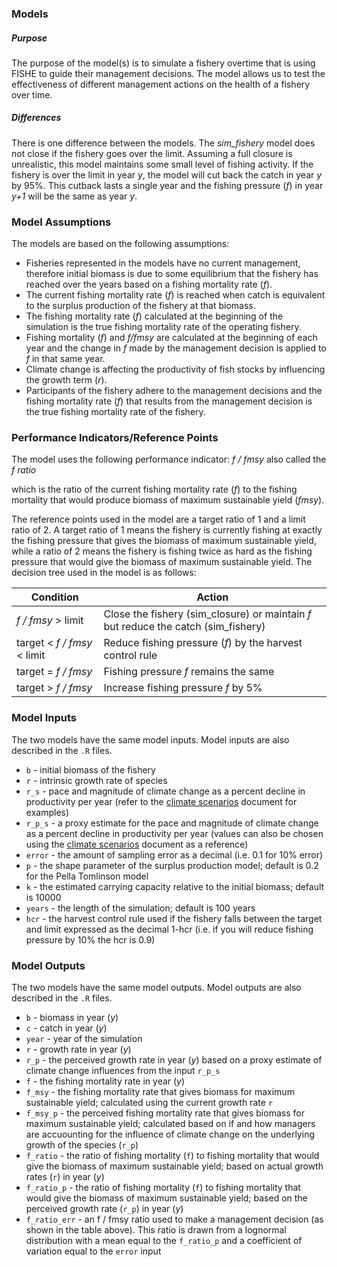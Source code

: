 ### Models

##### Purpose

The purpose of the model(s) is to simulate a fishery overtime that is using FISHE to guide their management decisions. The model allows us to test the effectiveness of different management actions on the health of a fishery over time. 

##### Differences

There is one difference between the models. The *sim_fishery* model does not close if the fishery goes over the limit. Assuming a full closure is unrealistic, this model maintains some small level of fishing activity. If the fishery is over the limit in year *y*, the model will cut back the catch in year *y* by 95%. This cutback lasts a single year and the fishing pressure (*f*) in year *y+1* will be the same as year *y*. 

### Model Assumptions

The models are based on the following assumptions:

- Fisheries represented in the models have no current management, therefore initial biomass is due to some equilibrium that the fishery has reached over the years based on a fishing mortality rate (*f*).
- The current fishing mortality rate (*f*) is reached when catch is equivalent to the surplus production of the fishery at that biomass. 
- The fishing mortality rate (*f*) calculated at the beginning of the simulation is the true fishing mortality rate of the operating fishery.
- Fishing mortality (*f*) and *f/fmsy* are calculated at the beginning of each year and the change in *f* made by the management decision is applied to *f* in that same year.
- Climate change is affecting the productivity of fish stocks by influencing the growth term (*r*).
- Participants of the fishery adhere to the management decisions and the fishing mortality rate (*f*) that results from the management decision is the true fishing mortality rate of the fishery. 

### Performance Indicators/Reference Points

The model uses the following performance indicator: *f / fmsy* also called the *f ratio*

which is the ratio of the current fishing mortality rate (*f*) to the fishing mortality that would produce biomass of maximum sustainable yield (*fmsy*).

The reference points used in the model are a target ratio of 1 and a limit ratio of 2. A target ratio of 1 means the fishery is currently fishing at exactly the fishing pressure that gives the biomass of maximum sustainable yield, while a ratio of 2 means the fishery is fishing twice as hard as the fishing pressure that would give the biomass of maximum sustainable yield. The decision tree used in the model is as follows: 

| Condition                   | Action                                                       |
| --------------------------- | ------------------------------------------------------------ |
| *f / fmsy* > limit          | Close the fishery (sim_closure) or maintain *f* but reduce the catch (sim_fishery) |
| target < *f / fmsy* < limit | Reduce fishing pressure (*f*) by the harvest control rule    |
| target = *f / fmsy*         | Fishing pressure *f* remains the same                        |
| target > *f / fmsy*         | Increase fishing pressure *f* by 5%                          |

### Model Inputs

The two models have the same model inputs. Model inputs are also described in the `.R` files. 

-  `b` - initial biomass of the fishery
- `r` - intrinsic growth rate of species 
- `r_s` - pace and magnitude of climate change as a percent decline in productivity per year (refer to the [climate scenarios](./Reference/climate_scenarios.md) document for examples)
- `r_p_s` - a proxy estimate for the pace and magnitude of climate change as a percent decline in productivity per year (values can also be chosen using the [climate scenarios](./Reference/climate_scenarios.md) document as a reference) 
- `error` - the amount of sampling error as a decimal (i.e. 0.1 for 10% error)
- `p` - the shape parameter of the surplus production model; default is 0.2 for the Pella Tomlinson model 
- `k` - the estimated carrying capacity relative to the initial biomass; default is 10000
- `years` - the length of the simulation; default is 100 years
- `hcr` - the harvest control rule used if the fishery falls between the target and limit expressed as the decimal 1-hcr (i.e. if you will reduce fishing pressure by 10% the hcr is 0.9)

### Model Outputs

The two models have the same model outputs. Model outputs are also described in the `.R` files. 

- `b` - biomass in year (*y*)
- `c` - catch in year (*y*)
- `year` - year of the simulation
- `r` - growth rate in year (*y*)
- `r_p` - the perceived growth rate in year (*y*) based on a proxy estimate of climate change influences from the input `r_p_s`
- `f` - the fishing mortality rate in year (*y*) 
- `f_msy` - the fishing mortality rate that gives biomass for maximum sustainable yield; calculated using the current growth rate `r`
- `f_msy_p` - the perceived fishing mortality rate that gives biomass for maximum sustainable yield; calculated based on if and how managers are accuounting for the influence of climate change on the underlying growth of the species (`r_p`)
- `f_ratio` - the ratio of fishing mortality (`f`) to fishing mortality that would give the biomass of maximum sustainable yield; based on actual growth rates (`r`) in year (*y*)
- `f_ratio_p` - the ratio of fishing mortality (`f`) to fishing mortality that would give the biomass of maximum sustainable yield; based on the perceived growth rate (`r_p`) in year (*y*)
- `f_ratio_err` - an f / fmsy ratio used to make a management decision (as shown in the table above). This ratio is drawn from a lognormal distribution with a mean equal to the `f_ratio_p` and a coefficient of variation equal to the `error` input

